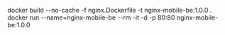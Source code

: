 docker build --no-cache -f nginx.Dockerfile -t nginx-mobile-be:1.0.0 .
docker run --name=nginx-mobile-be --rm -it -d -p 80:80 nginx-mobile-be:1.0.0